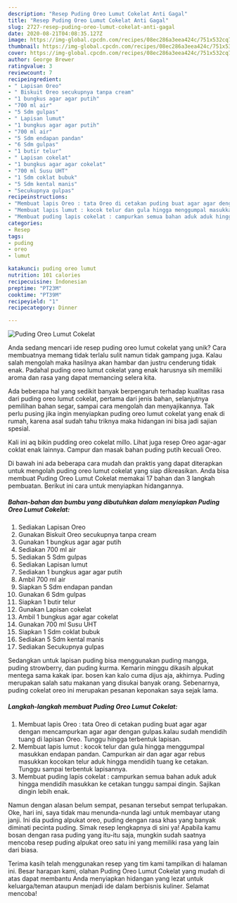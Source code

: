 ```yaml
---
description: "Resep Puding Oreo Lumut Cokelat Anti Gagal"
title: "Resep Puding Oreo Lumut Cokelat Anti Gagal"
slug: 2727-resep-puding-oreo-lumut-cokelat-anti-gagal
date: 2020-08-21T04:08:35.127Z
image: https://img-global.cpcdn.com/recipes/08ec286a3eea424c/751x532cq70/puding-oreo-lumut-cokelat-foto-resep-utama.jpg
thumbnail: https://img-global.cpcdn.com/recipes/08ec286a3eea424c/751x532cq70/puding-oreo-lumut-cokelat-foto-resep-utama.jpg
cover: https://img-global.cpcdn.com/recipes/08ec286a3eea424c/751x532cq70/puding-oreo-lumut-cokelat-foto-resep-utama.jpg
author: George Brewer
ratingvalue: 3
reviewcount: 7
recipeingredient:
- " Lapisan Oreo"
- " Biskuit Oreo secukupnya tanpa cream"
- "1 bungkus agar agar putih"
- "700 ml air"
- "5 Sdm gulpas"
- " Lapisan lumut"
- "1 bungkus agar agar putih"
- "700 ml air"
- "5 Sdm endapan pandan"
- "6 Sdm gulpas"
- "1 butir telur"
- " Lapisan cokelat"
- "1 bungkus agar agar cokelat"
- "700 ml Susu UHT"
- "1 Sdm coklat bubuk"
- "5 Sdm kental manis"
- "Secukupnya gulpas"
recipeinstructions:
- "Membuat lapis Oreo : tata Oreo di cetakan puding buat agar agar dengan mencampurkan agar agar dengan gulpas.kalau sudah mendidih tuang di lapisan Oreo. Tunggu hingga terbentuk lapisan."
- "Membuat lapis lumut : kocok telur dan gula hingga menggumpal masukkan endapan pandan. Campurkan air dan agar agar rebus masukkan kocokan telur aduk hingga mendidih tuang ke cetakan. Tunggu sampai terbentuk lapisannya."
- "Membuat puding lapis cokelat : campurkan semua bahan aduk aduk hingga mendidih masukkan ke cetakan tunggu sampai dingin. Sajikan dingin lebih enak."
categories:
- Resep
tags:
- puding
- oreo
- lumut

katakunci: puding oreo lumut 
nutrition: 101 calories
recipecuisine: Indonesian
preptime: "PT23M"
cooktime: "PT39M"
recipeyield: "1"
recipecategory: Dinner

---
```



![Puding Oreo Lumut Cokelat](https://img-global.cpcdn.com/recipes/08ec286a3eea424c/751x532cq70/puding-oreo-lumut-cokelat-foto-resep-utama.jpg)

Anda sedang mencari ide resep puding oreo lumut cokelat yang unik? Cara membuatnya memang tidak terlalu sulit namun tidak gampang juga. Kalau salah mengolah maka hasilnya akan hambar dan justru cenderung tidak enak. Padahal puding oreo lumut cokelat yang enak harusnya sih memiliki aroma dan rasa yang dapat memancing selera kita.

Ada beberapa hal yang sedikit banyak berpengaruh terhadap kualitas rasa dari puding oreo lumut cokelat, pertama dari jenis bahan, selanjutnya pemilihan bahan segar, sampai cara mengolah dan menyajikannya. Tak perlu pusing jika ingin menyiapkan puding oreo lumut cokelat yang enak di rumah, karena asal sudah tahu triknya maka hidangan ini bisa jadi sajian spesial.

Kali ini aq bikin pudding oreo cokelat millo. Lihat juga resep Oreo agar-agar coklat enak lainnya. Campur dan masak bahan puding putih kecuali Oreo.


Di bawah ini ada beberapa cara mudah dan praktis yang dapat diterapkan untuk mengolah puding oreo lumut cokelat yang siap dikreasikan. Anda bisa membuat Puding Oreo Lumut Cokelat memakai 17 bahan dan 3 langkah pembuatan. Berikut ini cara untuk menyiapkan hidangannya.

<!--inarticleads1-->

##### Bahan-bahan dan bumbu yang dibutuhkan dalam menyiapkan Puding Oreo Lumut Cokelat:

1. Sediakan  Lapisan Oreo
1. Gunakan  Biskuit Oreo secukupnya tanpa cream
1. Gunakan 1 bungkus agar agar putih
1. Sediakan 700 ml air
1. Sediakan 5 Sdm gulpas
1. Sediakan  Lapisan lumut
1. Sediakan 1 bungkus agar agar putih
1. Ambil 700 ml air
1. Siapkan 5 Sdm endapan pandan
1. Gunakan 6 Sdm gulpas
1. Siapkan 1 butir telur
1. Gunakan  Lapisan cokelat
1. Ambil 1 bungkus agar agar cokelat
1. Gunakan 700 ml Susu UHT
1. Siapkan 1 Sdm coklat bubuk
1. Sediakan 5 Sdm kental manis
1. Sediakan Secukupnya gulpas


Sedangkan untuk lapisan puding bisa menggunakan puding mangga, puding strowberry, dan puding kurma. Kemarin minggu dikasih alpukat mentega sama kakak ipar. bosen kan kalo cuma dijus aja, akhirnya. Puding merupakan salah satu makanan yang disukai banyak orang. Sebenarnya, puding cokelat oreo ini merupakan pesanan keponakan saya sejak lama. 

<!--inarticleads2-->

##### Langkah-langkah membuat Puding Oreo Lumut Cokelat:

1. Membuat lapis Oreo : tata Oreo di cetakan puding buat agar agar dengan mencampurkan agar agar dengan gulpas.kalau sudah mendidih tuang di lapisan Oreo. Tunggu hingga terbentuk lapisan.
1. Membuat lapis lumut : kocok telur dan gula hingga menggumpal masukkan endapan pandan. Campurkan air dan agar agar rebus masukkan kocokan telur aduk hingga mendidih tuang ke cetakan. Tunggu sampai terbentuk lapisannya.
1. Membuat puding lapis cokelat : campurkan semua bahan aduk aduk hingga mendidih masukkan ke cetakan tunggu sampai dingin. Sajikan dingin lebih enak.


Namun dengan alasan belum sempat, pesanan tersebut sempat terlupakan. Oke, hari ini, saya tidak mau menunda-nunda lagi untuk membayar utang janji. Ini dia puding alpukat oreo, puding dengan rasa khas yang banyak diminati pecinta puding. Simak resep lengkapnya di sini ya! Apabila kamu bosan dengan rasa puding yang itu-itu saja, mungkin sudah saatnya mencoba resep puding alpukat oreo satu ini yang memiliki rasa yang lain dari biasa. 

Terima kasih telah menggunakan resep yang tim kami tampilkan di halaman ini. Besar harapan kami, olahan Puding Oreo Lumut Cokelat yang mudah di atas dapat membantu Anda menyiapkan hidangan yang lezat untuk keluarga/teman ataupun menjadi ide dalam berbisnis kuliner. Selamat mencoba!
